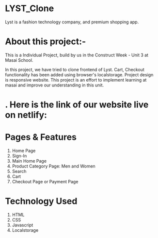 # LYST_Clone

Lyst is a fashion technology company, and premium shopping app.

# About this project:-

This is a Individual Project, build by us in the Construct Week - Unit 3 at Masai School.

In this project, we have tried to clone frontend of Lyst. Cart, Checkout functionality has been added using browser's localstorage.
Project design is responsive website. This project is an effort to implement learning at masai and improve our understanding in this unit.

# . Here is the link of our website live on netlify:

# Pages & Features 
 
 1. Home Page
 2. Sign-In
 3. Main Home Page
 4. Product Category Page: Men and Women
 5. Search
 6. Cart
 7. Checkout Page or Payment Page
 
  # Technology Used
 
 1. HTML
 2. CSS
 3. Javascript
 4. Localstorage
  

 
